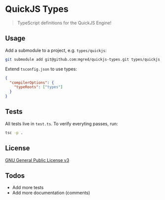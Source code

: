 # QuickJS Types

> TypeScript definitions for the QuickJS Engine!

## Usage

Add a submodule to a project, e.g. `types/quickjs`:

```bash
git submodule add git@github.com:mgred/quickjs-types.git types/quickjs
```

Extend `tsconfig.json` to use types:

```json
{
  "compilerOptions": {
    "typeRoots": ["types"]
  }
}
```

## Tests

All tests live in `test.ts`.
To verify everyting passes, run:

```bash
tsc -p .
```

## License

[GNU General Public License v3](https://www.gnu.org/licenses/gpl-3.0.en.html)

## Todos

- Add more tests
- Add more documentation (comments)
